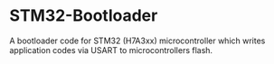 # STM32-Bootloader
A bootloader code for STM32 (H7A3xx) microcontroller which writes application codes via USART to microcontrollers flash.  

